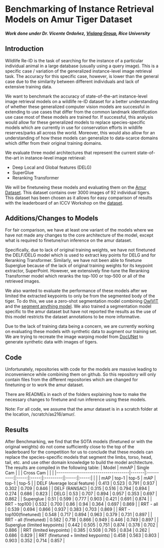 # Benchmarking of Instance Retrieval Models on Amur Tiger Dataset
##### Work done under Dr. Vicente Ordoñez, [Vislang Group](https://vislang.ai/), Rice University

## Introduction
Wildlife Re-ID is the task of searching for the instance of a particular individual animal in a large database (usually using a query image). This is a specific case / variation of the generalized instance-level image retrieval task. The accuracy for this specific case, however, is lower than the general case due to the similarity between different individuals and lack of extensive training data. 

We want to benchmark the accuracy of state-of-the-art instance-level image retrieval models on a wildlife re-ID dataset for a better understanding of whether these generalized computer vision models are successful in extending to use cases that differ from the common landmark identification use case most of these models are trained for. If successful, this analysis would allow for these generalized models to replace species-specific models which are currently in use for conservation efforts in wildlife reserves/parks all across the world. Moreover, this would also allow for an understanding of how these models can generalize to data-scarce domains which differ from their original training domains.

We evaluate three model architectures that represent the current state-of-the-art in instance-level image retrieval: 
- Deep Local and Global features (DELG)
- SuperGlue
- Reranking Transformer

We will be finetuneing these models and evaluating them on the [Amur Dataset](https://arxiv.org/pdf/1906.05586.pdf). This dataset contains over 3000 images of 92 individual tigers. This dataset has been chosen as it allows for easy comparison of results with the leaderboard of an ICCV Workshop on the [dataset](https://cvwc2019.github.io/index.html#body-home). 

## Additions/Changes to Models
For fair comparison, we have at least one variant of the models where we have not made any changes to the core architecture of the model, except what is required to finetune/run inference on the amur dataset. 

Specifically, due to lack of original training weights, we have not finetuned the DELF/DELG model which is used to extract key points for DELG and for Reranking Transformer. Similarly, we have not been able to finetune Superglue because of the lack of original training weights for its keypoint extractor, SuperPoint. However, we extensively fine-tune the Reranking Transformer model which reranks the top-100 or top-500 or all of the retrieved images.

We also wanted to evaluate the performance of these models after we limited the extracted keypoints to only be from the segmented body of the tiger. To do this, we use a zero-shot segmentation model combining [OwlVIT](https://arxiv.org/pdf/2205.06230.pdf) and the [segment anything model](https://github.com/facebookresearch/segment-anything). We also trained a segmentation model specific to the amur dataset but have not reported the results as the use of this model restricts the dataset annotations to be more informative. 

Due to the lack of training data being a concern, we are currently working on evaluating these models with synthetic data to augment our training set. We are trying to recreate the image warping model from [DocUNet](https://openaccess.thecvf.com/content_cvpr_2018/papers/Ma_DocUNet_Document_Image_CVPR_2018_paper.pdf) to generate synthetic data with images of tigers. 

## Code
Unfortunately, repositories with code for the models are massive leading to inconvenience while combining them on github. So this repository will only contain files from the different repositories which are changed for finetuning or to work the amur dataset. 

There are READMEs in each of the folders explaining how to make the necessary changes to finetune and run inference using these models.

Note: For all code, we assume that the amur dataset is in a scratch folder at the location, /scratch/as216/amur/. 

## Results
After Benchmarking, we find that the SOTA models (finetuned or with the original weights) do not come sufficiently close to the top of the leaderboard for the competition for us to conclude that these models can replace the species-specific models that segment the limbs, torso, head, tail, etc. and use other domain knowledge to build the model architecture. The results are compiled in the following table: 
| Model                               | mmAP  | Single Cam |       |       | Cross Cam |       |       |
|-------------------------------------|-------|:----------:|:-----:|:-----:|:---------:|:-----:|:-----:|
|                                     |       | mAP        | top-1 | top-5 | mAP       | top-1 | top-5 |
| DELF (Average local feature)        | 0.413 | 0.523      | 0.791 | 0.937 | 0.302     | 0.709 | 0.846 |
| DELF (RANSAC)                       | 0.315 | 0.516      | 0.794 | 0.894 | 0.274     | 0.686 | 0.823 |
| DELG                                | 0.53  | 0.707      | 0.894 | 0.957 | 0.353     | 0.697 | 0.862 |
| Superglue                           | 0.51  | 0.599      | 0.777 | 0.903 | 0.421     | 0.691 | 0.874 |
| RRT - top100                        | 0.532 | 0.700      | 0.86  | 0.94  | 0.364     | 0.697 | 0.869 |
| RRT - all                           | 0.539 | 0.694      | 0.866 | 0.937 | 0.383     | 0.703 | 0.869 |
| RRT - top100(finetuned)             | 0.548 | 0.717      | 0.894 | 0.963 | 0.379     | 0.731 | 0.897 |
| RRT - all (finetuned)               | 0.582 | 0.718      | 0.866 | 0.949 | 0.446     | 0.749 | 0.897 |
| Superglue (limited keypoints)       | 0.442 | 0.505      | 0.751 | 0.874 | 0.378     | 0.702 | 0.886 |
| RRT (limited keypoints)             | 0.385 | 0.508      | 0.765 | 0.834 | 0.262     | 0.686 | 0.829 |
| RRT (finetuned + limited keypoints) | 0.458 | 0.563      | 0.803 | 0.903 | 0.352     | 0.714 | 0.857 |

